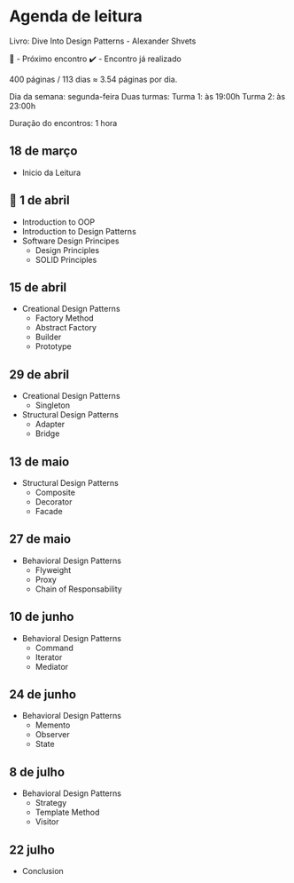 # Agenda de leitura

Livro: Dive Into Design Patterns - Alexander Shvets

🚨 - Próximo encontro
✔️ - Encontro já realizado

400 páginas / 113 dias ≈ 3.54 páginas por dia.

Dia da semana: segunda-feira
Duas turmas:
Turma 1: às 19:00h
Turma 2: às 23:00h

Duração do encontros: 1 hora

## 18 de março
- Inicio da Leitura

## 🚨 1 de abril
- Introduction to OOP
- Introduction to Design Patterns
- Software Design Principes
    - Design Principles
    - SOLID Principles

## 15 de abril
- Creational Design Patterns 
    - Factory Method
    - Abstract Factory
    - Builder
    - Prototype

## 29 de abril
- Creational Design Patterns
    - Singleton
- Structural Design Patterns
    - Adapter
    - Bridge

## 13 de maio
- Structural Design Patterns
    - Composite
    - Decorator
    - Facade

## 27 de maio
- Behavioral Design Patterns
    - Flyweight
    - Proxy
    - Chain of Responsability

## 10 de junho
- Behavioral Design Patterns
    - Command
    - Iterator
    - Mediator

## 24 de junho
- Behavioral Design Patterns
    - Memento
    - Observer
    - State

## 8 de julho
- Behavioral Design Patterns
    - Strategy
    - Template Method
    - Visitor

## 22 julho
- Conclusion